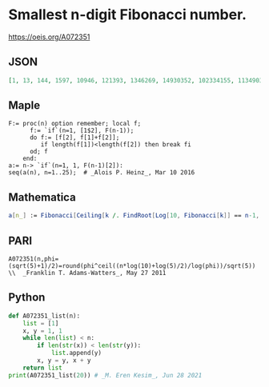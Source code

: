 # Smallest n\-digit Fibonacci number\.
https://oeis.org/A072351
## JSON
```JSON
[1, 13, 144, 1597, 10946, 121393, 1346269, 14930352, 102334155, 1134903170, 12586269025, 139583862445, 1548008755920, 10610209857723, 117669030460994, 1304969544928657, 14472334024676221, 160500643816367088, 1100087778366101931, 12200160415121876738]
```
## Maple
```Maple
F:= proc(n) option remember; local f;
      f:= `if`(n=1, [1$2], F(n-1));
      do f:= [f[2], f[1]+f[2]];
         if length(f[1])<length(f[2]) then break fi
      od; f
    end:
a:= n-> `if`(n=1, 1, F(n-1)[2]):
seq(a(n), n=1..25);  # _Alois P. Heinz_, Mar 10 2016
```
## Mathematica
```Mathematica
a[n_] := Fibonacci[Ceiling[k /. FindRoot[Log[10, Fibonacci[k]] == n-1, {k, 1}]]]; Array[a, 20] (* _Jean-François Alcover_, Jan 18 2017 *)
```
## PARI
```PARI
A072351(n,phi=(sqrt(5)+1)/2)=round(phi^ceil((n*log(10)+log(5)/2)/log(phi))/sqrt(5)) \\  _Franklin T. Adams-Watters_, May 27 2011
```
## Python
```Python
def A072351_list(n):
    list = [1]
    x, y = 1, 1
    while len(list) < n:
        if len(str(x)) < len(str(y)):
            list.append(y)
        x, y = y, x + y
    return list
print(A072351_list(20)) # _M. Eren Kesim_, Jun 28 2021
```
